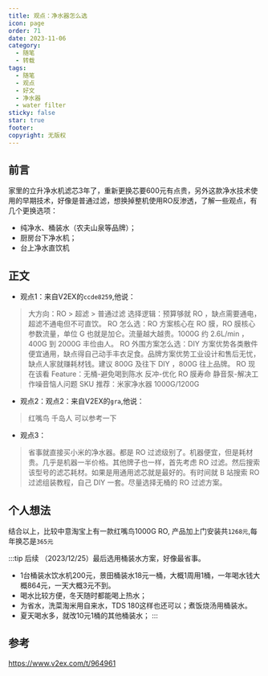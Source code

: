 ```yaml
---
title: 观点：净水器怎么选
icon: page
order: 71
date: 2023-11-06
category:
  - 随笔
  - 转载
tags:
  - 随笔
  - 观点
  - 好文
  - 净水器
  - water filter
sticky: false
star: true
footer: 
copyright: 无版权
---
```





## 前言 

家里的立升净水机滤芯3年了，重新更换芯要600元有点贵，另外这款净水技术使用的早期技术，好像是普通过滤，想换掉整机使用RO反渗透，了解一些观点，有几个更换选项：

- 纯净水、桶装水（农夫山泉等品牌）；
- 厨房台下净水机；
- 台上净水直饮机

## 正文

- 观点1：来自V2EX的`ccde8259`,他说：

>大方向：RO > 超滤 > 普通过滤
选择逻辑：预算够就 RO ，缺点需要通电，超滤不通电但不可直饮。
RO 怎么选：RO 方案核心在 RO 膜，RO 膜核心参数流量，单位 G 也就是加仑。流量越大越贵。1000G 约 2.6L/min ，400G 到 2000G 丰俭由人。
RO 外围方案怎么选：DIY 方案优势各类散件便宜通用，缺点得自己动手丰衣足食。品牌方案优势工业设计和售后无忧，缺点人家就赚耗材钱。建议 800G 及往下 DIY ，800G 往上品牌。
RO 现在该看 Feature：无桶-避免喝到陈水 反冲-优化 RO 膜寿命 静音泵-解决工作噪音恼人问题
SKU 推荐：米家净水器 1000G/1200G


- 观点2：观点2：来自V2EX的`gra`,他说：
>红嘴鸟 千岛人 可以参考一下

- 观点3：

>省事就直接买小米的净水器。都是 RO 过滤级别了。机器便宜，但是耗材贵。几乎是机器一半价格。其他牌子也一样，首先考虑 RO 过滤。然后搜索该型号的滤芯耗材。如果是用通用滤芯就是最好的。有时间就 B 站搜索 RO 过滤组装教程，自己 DIY 一套。尽量选择无桶的 RO 过滤方案。


## 个人想法

结合以上，比较中意淘宝上有一款红嘴鸟1000G RO, 产品加上门安装共`1268元`,每年换芯是`365元`

:::tip 后续
（2023/12/25）最后选用桶装水方案，好像最省事。
- 1台桶装水饮水机200元，景田桶装水18元一桶，大概1周用1桶，一年喝水钱大概864元，一天大概3元不到。
- 喝水比较方便，冬天随时都能喝上热水；
- 为省水，洗菜淘米用自来水，TDS 180这样也还可以；煮饭烧汤用桶装水。
- 夏天喝水多，就改10元1桶的其他桶装水；
:::

## 参考

https://www.v2ex.com/t/964961